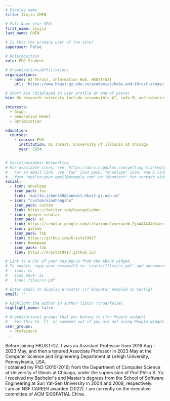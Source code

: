 ```yaml
---
# Display name
title: Jiujiu CHEN

# Full Name (for SEO)
first_name: Jiujiu
last_name: CHEN

# Is this the primary user of the site?
superuser: False

# Role/position
role: PhD Student

# Organizations/Affiliations
organizations:
  - name: AI Thrust, Information Hub, HKUST(GZ)
    url: 'https://www.hkust-gz.edu.cn/academics/hubs-and-thrust-areas/information-hub/artificial-intelligence/'

# Short bio (displayed in user profile at end of posts)
bio: My research interests include responsible AI, safe RL and robotics, and optimization.

interests:
  - Graph
  - Generative Model
  - Optimization

education:
  courses:
    - course: PhD
      institution: AI Thrust, University of Illinois at Chicago
      year: 2024


# Social/Academic Networking
# For available icons, see: https://docs.hugoblox.com/getting-started/page-builder/#icons
#   For an email link, use "fas" icon pack, "envelope" icon, and a link in the
#   form "mailto:your-email@example.com" or "#contact" for contact widget.
social:
  - icon: envelope
    icon_pack: fas
    link: 'mailto:jchen349@connect.hkust-gz.edu.cn'
  - icon: "custom/xiaohongshu"
    icon_pack: custom
    link: https://twitter.com/GeorgeCushen
  - icon: google-scholar
    icon_pack: ai
    link: https://scholar.google.com/citations?user=uiW_ZjoAAAAJ&hl=en
  - icon: github
    icon_pack: fab
    link: https://github.com/Krystal9917
  - icon: homepage
    icon_pack: fab
    link: https://krystal9917.github.io/

# Link to a PDF of your resume/CV from the About widget.
# To enable, copy your resume/CV to `static/files/cv.pdf` and uncomment the lines below.
# - icon: cv
#   icon_pack: ai
#   link: files/cv.pdf

# Enter email to display Gravatar (if Gravatar enabled in Config)
email: ''

# Highlight the author in author lists? (true/false)
highlight_name: false

# Organizational groups that you belong to (for People widget)
#   Set this to `[]` or comment out if you are not using People widget.
user_groups:
  - Professors
---
```


Before joining HKUST-GZ, I was an Assistant Professor from 2016 Aug - 2023 May, and then a tenured Associate Professor in 2023 May
at the Computer Science and Engineering Department at Lehigh University, Pennsylvania, USA.<br>
I obtained my PhD (2010-2016) from the Department of Computer Science at University of Illinois at Chicago, under the supervision of Prof.Philip S. Yu.<br>
I received my Bachelor's and Master's degrees from the School of Software Engineering at Sun Yat-Sen University in 2004 and 2008, respectively.<br>
I am an NSF CAREER awardee (2022). I am currently on the executive committee of ACM SIGSPATIAL China.<br>

